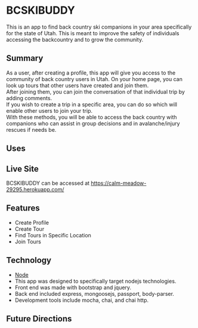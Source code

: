 BCSKIBUDDY
==========
This is an app to find back country ski companions in your area specifically for the state of Utah.
This is meant to improve the safety of individuals accessing the backcountry and to grow the community.

Summary
-------
As a user, after creating a profile, this app will give you access to the community of back country
users in Utah.  On your home page, you can look up tours that other users have created and join them.  
After joining them, you can join the conversation of that individual trip by adding comments.  
If you wish to create a trip in a specific area, you can do so which will enable other users to join your trip.  
With these methods, you will be able to access the back country with companions who can assist in group decisions 
and in avalanche/injury rescues if needs be. 

Uses
----

Live Site
---------
BCSKIBUDDY can be accessed at https://calm-meadow-29295.herokuapp.com/

Features
--------
- Create Profile
- Create Tour
- Find Tours in Specific Location
- Join Tours

Technology
----------
- [Node](https://nodejs.org)
- This app was designed to specifically target nodejs technologies.
- Front end was made with bootstrap and jquery.
- Back end included express, mongoosejs, passport, body-parser.
- Development tools include mocha, chai, and chai http.

Future Directions
-----------------




